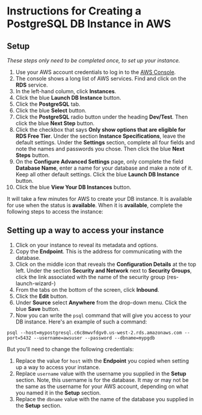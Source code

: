 # Instructions for Creating a PostgreSQL DB Instance in AWS

## Setup

*These steps only need to be completed once, to set up your instance.* 

1. Use your AWS account credentials to log in to the [AWS Console](https://console.aws.amazon.com/console/home?region=us-east-1).  
2. The console shows a long list of AWS services. Find and click on the **RDS** service.  
3. In the left-hand column, click **Instances**.  
4. Click the blue **Launch DB Instance** button.  
5. Click the **PostgreSQL** tab.   
6. Click the blue **Select** button.  
7. Click the **PostgreSQL** radio button under the heading **Dev/Test**. Then click the blue **Next Step** button.  
8. Click the checkbox that says **Only show options that are eligible for RDS Free Tier**. Under the section **Instance Specifications**, leave the default settings. Under the **Settings** section, complete all four fields and note the names and passwords you chose. Then click the blue **Next Steps** button.  
9. On the **Configure Advanced Settings** page, only complete the field **Database Name**, enter a name for your database and make a note of it. Keep all other default settings. Click the blue **Launch DB Instance** button.  
10. Click the blue **View Your DB Instances** button.  

It will take a few minutes for AWS to create your DB instance. It is available for use when the status is **available**. When it is **available**, complete the following steps to access the instance:

## Setting up a way to access your instance

1. Click on your instance to reveal its metadata and options.  
2. Copy the **Endpoint**. This is the address for communicating with the database.  
3. Click on the middle icon that reveals the **Configuration Details** at the top left. Under the section **Security and Network** next to **Security Groups**, click the link associated with the name of the security group (res-launch-wizard-)  
4. From the tabs on the bottom of the screen, click **Inbound**.  
5. Click the **Edit** button.  
6. Under **Source** select **Anywhere** from the drop-down menu. Click the blue **Save** button.  
7. Now you can write the `psql` command that will give you access to your DB instance. Here's an example of such a command:  
```
psql --host=mypostgresql.c6c8mwvfdgv0.us-west-2.rds.amazonaws.com --port=5432 --username=awsuser --password --dbname=mypgdb 
```  
But you'll need to change the following credentials:  
1. Replace the value for `host` with the **Endpoint** you copied when setting up a way to access your instance.  
2. Replace `username` value with the username you supplied in the **Setup** section. Note, this username is for the database. It may or may not be the same as the username for your AWS account, depending on what you named it in the **Setup** section.  
3. Replace the `dbname` value with the name of the database you supplied in the **Setup** section.  
